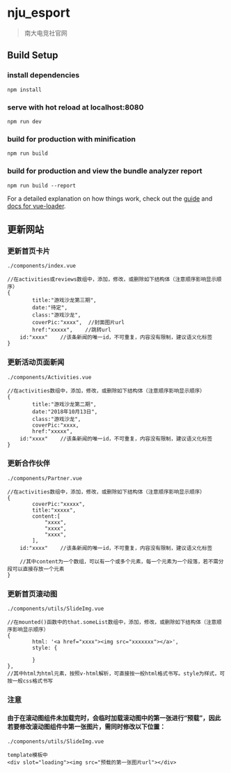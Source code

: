 # nju_esport

> 南大电竞社官网

## Build Setup


### install dependencies
```
npm install
```
### serve with hot reload at localhost:8080
```
npm run dev
```
### build for production with minification
```
npm run build
```
### build for production and view the bundle analyzer report
```
npm run build --report
```

For a detailed explanation on how things work, check out the [guide](http://vuejs-templates.github.io/webpack/) and [docs for vue-loader](http://vuejs.github.io/vue-loader).

## 更新网站


### 更新首页卡片
```
./components/index.vue

//在activities或reviews数组中，添加，修改，或删除如下结构体（注意顺序影响显示顺序）
{
      	title:"游戏沙龙第三期",
      	date:"待定",
      	class:"游戏沙龙",
      	coverPic:"xxxx",  //封面图片url
      	href:"xxxxx",    //跳转url
	id:"xxxx"    //该条新闻的唯一id，不可重复，内容没有限制，建议语义化标签
}
```
### 更新活动页面新闻
```
./components/Activities.vue

//在activities数组中，添加，修改，或删除如下结构体（注意顺序影响显示顺序）
{
      	title:"游戏沙龙第二期",
      	date:"2018年10月13日",
      	class:"游戏沙龙",
      	coverPic:"xxxx,
      	href:"xxxxx",
	id:"xxxx"    //该条新闻的唯一id，不可重复，内容没有限制，建议语义化标签
}
```
### 更新合作伙伴
```
./components/Partner.vue

//在activities数组中，添加，修改，或删除如下结构体（注意顺序影响显示顺序）
{
        coverPic:"xxxxx",
        title:"xxxxx",
        content:[
            "xxxx",
            "xxxx",
            "xxxx",
        ],
	id:"xxxx"    //该条新闻的唯一id，不可重复，内容没有限制，建议语义化标签
        
	//其中content为一个数组，可以有一个或多个元素，每一个元素为一个段落，若不需分段可以直接存放一个元素
}
```
### 更新首页滚动图
```
./components/utils/SlideImg.vue

//在mounted()函数中的that.someList数组中，添加，修改，或删除如下结构体（注意顺序影响显示顺序）
{
        html: '<a href="xxxx"><img src="xxxxxxx"></a>',
        style: {

        }
}, 
//其中html为html元素，按照v-html解析，可直接按一般html格式书写。style为样式，可按一般css格式书写
```
### 注意
#### 由于在滚动图组件未加载完时，会临时加载滚动图中的第一张进行“预载”，因此若要修改滚动图组件中第一张图片，需同时修改以下位置：
```
./components/utils/SlideImg.vue

template模板中
<div slot="loading"><img src="预载的第一张图片url"></div>
```
